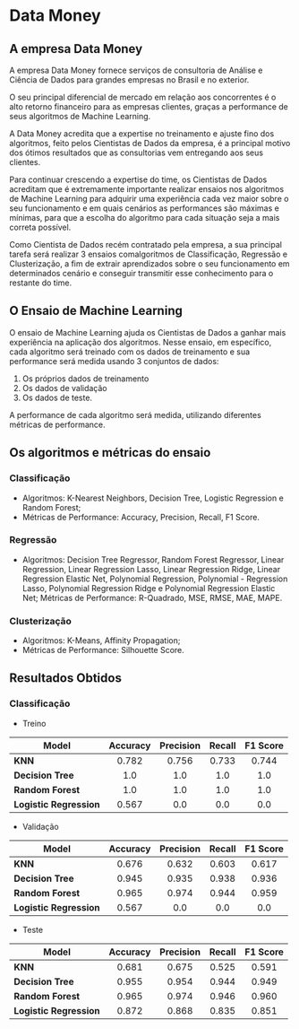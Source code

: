 # Data Money

## A empresa Data Money

A empresa Data Money fornece serviços de consultoria de Análise e Ciência de Dados para grandes
empresas no Brasil e no exterior.

O seu principal diferencial de mercado em relação aos concorrentes é o alto retorno financeiro para as
empresas clientes, graças a performance de seus algoritmos de Machine Learning.

A Data Money acredita que a expertise no treinamento e ajuste fino dos algoritmos, feito pelos Cientistas de Dados da empresa, é a principal motivo dos ótimos resultados que as consultorias vem entregando aos seus clientes.

Para continuar crescendo a expertise do time, os Cientistas de Dados acreditam que é extremamente
importante realizar ensaios nos algoritmos de Machine Learning para adquirir uma experiência cada vez
maior sobre o seu funcionamento e em quais cenários as performances são máximas e mínimas, para que a
escolha do algoritmo para cada situação seja a mais correta possível.

Como Cientista de Dados recém contratado pela empresa, a sua principal tarefa será realizar 3 ensaios comalgoritmos de Classificação, Regressão e Clusterização, a fim de extrair aprendizados sobre o seu
funcionamento em determinados cenário e conseguir transmitir esse conhecimento para o restante do time.

## O Ensaio de Machine Learning

O ensaio de Machine Learning ajuda os Cientistas de Dados a ganhar mais experiência na aplicação dos
algoritmos. Nesse ensaio, em específico, cada algoritmo será treinado com os dados de treinamento e
sua performance será medida usando 3 conjuntos de dados:

1. Os próprios dados de treinamento
2. Os dados de validação
3. Os dados de teste.

A performance de cada algoritmo será medida, utilizando diferentes métricas de performance.

## Os algoritmos e métricas do ensaio

### Classificação
- Algoritmos: K-Nearest Neighbors, Decision Tree, Logistic Regression e Random Forest;
- Métricas de Performance: Accuracy, Precision, Recall, F1 Score.

### Regressão
- Algoritmos: Decision Tree Regressor, Random Forest Regressor, Linear Regression, Linear Regression Lasso, Linear Regression Ridge, Linear Regression Elastic Net, Polynomial Regression, Polynomial - Regression Lasso, Polynomial Regression Ridge e Polynomial Regression Elastic Net;
Métricas de Performance: R-Quadrado, MSE, RMSE, MAE, MAPE.

### Clusterização
- Algoritmos: K-Means, Affinity Propagation;
- Métricas de Performance: Silhouette Score.

## Resultados Obtidos

### Classificação

- Treino

| **Model**               | **Accuracy** | **Precision** | **Recall** | **F1 Score** |
|-------------------------|:------------:|:-------------:|:----------:|:------------:|
| **KNN**                 | 0.782        | 0.756         | 0.733      | 0.744        |
| **Decision Tree**       | 1.0          | 1.0           | 1.0        | 1.0          |
| **Random Forest**       | 1.0          | 1.0           | 1.0        | 1.0          |
| **Logistic Regression** | 0.567        | 0.0           | 0.0        | 0.0          |

- Validação

| **Model**               | **Accuracy** | **Precision** | **Recall** | **F1 Score** |
|-------------------------|:------------:|:-------------:|:----------:|:------------:|
| **KNN**                 | 0.676        | 0.632         | 0.603      | 0.617        |
| **Decision Tree**       | 0.945        | 0.935         | 0.938      | 0.936        |
| **Random Forest**       | 0.965        | 0.974         | 0.944      | 0.959        |
| **Logistic Regression** | 0.567        | 0.0           | 0.0        | 0.0          |

- Teste

| **Model**               | **Accuracy** | **Precision** | **Recall** | **F1 Score** |
|-------------------------|:------------:|:-------------:|:----------:|:------------:|
| **KNN**                 | 0.681        | 0.675         | 0.525      | 0.591        |
| **Decision Tree**       | 0.955        | 0.954         | 0.944      | 0.949        |
| **Random Forest**       | 0.965        | 0.974         | 0.946      | 0.960        |
| **Logistic Regression** | 0.872        | 0.868         | 0.835      | 0.851        |